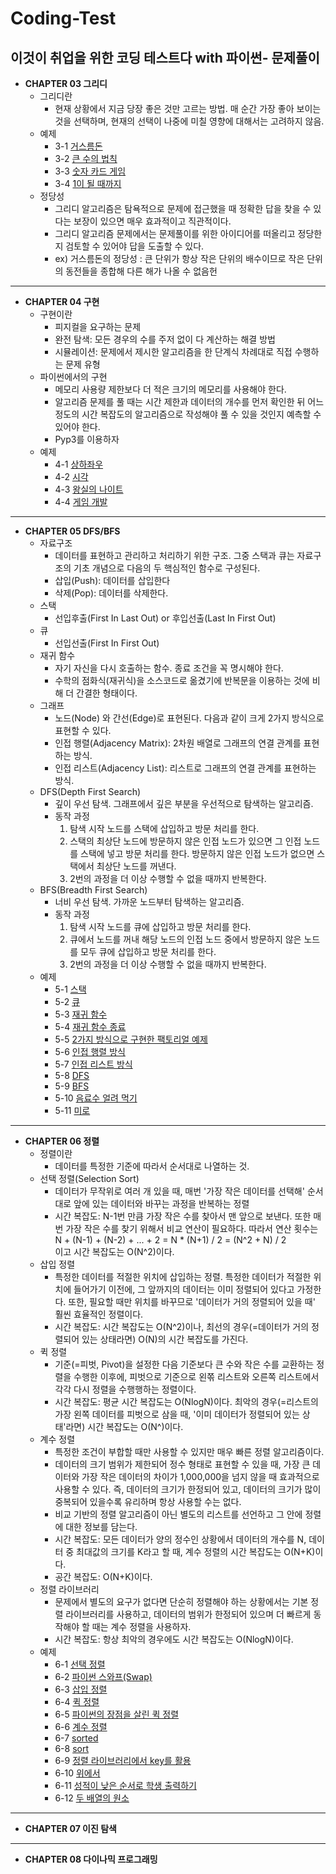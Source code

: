 Coding-Test
=============
이것이 취업을 위한 코딩 테스트다 with 파이썬- 문제풀이
-------------
* **CHAPTER 03 그리디**
	+ 그리디란
		- 현재 상황에서 지금 당장 좋은 것만 고르는 방법. 매 순간 가장 좋아 보이는 것을 선택하며, 현재의 선택이 나중에 미칠 영향에 대해서는 고려하지 않음.
	+ 예제
		- 3-1 [거스름돈](https://github.com/parkgr95/Coding_Test/blob/main/Ch03.%EA%B7%B8%EB%A6%AC%EB%94%94/3-1.py)
		- 3-2 [큰 수의 법칙](https://github.com/parkgr95/Coding_Test/blob/main/Ch03.%EA%B7%B8%EB%A6%AC%EB%94%94/3-2.py)
		- 3-3 [숫자 카드 게임](https://github.com/parkgr95/Coding_Test/blob/main/Ch03.%EA%B7%B8%EB%A6%AC%EB%94%94/3-3.py)
		- 3-4 [1이 될 때까지](https://github.com/parkgr95/Coding_Test/blob/main/Ch03.%EA%B7%B8%EB%A6%AC%EB%94%94/3-4.py)
	+ 정당성
		- 그리디 알고리즘은 탐욕적으로 문제에 접근했을 때 정확한 답을 찾을 수 있다는 보장이 있으면 매우 효과적이고 직관적이다.
		- 그리디 알고리즘 문제에서는 문제풀이를 위한 아이디어를 떠올리고 정당한 지 검토할 수 있어야 답을 도출할 수 있다.
		- ex) 거스름돈의 정당성 : 큰 단위가 항상 작은 단위의 배수이므로 작은 단위의 동전들을 종합해 다른 해가 나올 수 없음헌
* * *
* **CHAPTER 04 구현**
	+ 구현이란
		- 피지컬을 요구하는 문제
		- 완전 탐색: 모든 경우의 수를 주저 없이 다 계산하는 해결 방법
		- 시뮬레이션: 문제에서 제시한 알고리즘을 한 단계식 차례대로 직접 수행하는 문제 유형
	+ 파이썬에서의 구현
		- 메모리 사용량 제한보다 더 적은 크기의 메모리를 사용해야 한다.
		- 알고리즘 문제를 풀 때는 시간 제한과 데이터의 개수를 먼저 확인한 뒤 어느 정도의 시간 복잡도의 알고리즘으로 작성해야 풀 수 있을 것인지 예측할 수 있어야 한다.
		- Pyp3를 이용하자
	+ 예제
		- 4-1 [상하좌우](https://github.com/parkgr95/Coding_Test/blob/main/Ch04.%EA%B5%AC%ED%98%84/4-1.py)
		- 4-2 [시각](https://github.com/parkgr95/Coding_Test/blob/main/Ch04.%EA%B5%AC%ED%98%84/4-2.py)
		- 4-3 [왕실의 나이트](https://github.com/parkgr95/Coding_Test/blob/main/Ch04.%EA%B5%AC%ED%98%84/4-3.py)
		- 4-4 [게임 개발](https://github.com/parkgr95/Coding_Test/blob/main/Ch04.%EA%B5%AC%ED%98%84/4-4.py)
* * *
* **CHAPTER 05 DFS/BFS**
	+ 자료구조
		- 데이터를 표현하고 관리하고 처리하기 위한 구조. 그중 스택과 큐는 자료구조의 기초 개념으로 다음의 두 핵심적인 함수로 구성된다.
		- 삽입(Push): 데이터를 삽입한다
		- 삭제(Pop): 데이터를 삭제한다.
	+ 스택
		- 선입후출(First In Last Out) or 후입선출(Last In First Out)
	+ 큐
		- 선입선출(First In First Out)
	+ 재귀 함수
		- 자기 자신을 다시 호출하는 함수. 종료 조건을 꼭 명시해야 한다.
		- 수학의 점화식(재귀식)을 소스코드로 옮겼기에 반복문을 이용하는 것에 비해 더 간결한 형태이다.
	+ 그래프
		- 노드(Node) 와 간선(Edge)로 표현된다. 다음과 같이 크게 2가지 방식으로 표현할 수 있다.
		- 인접 행렬(Adjacency Matrix): 2차원 배열로 그래프의 연결 관계를 표현하는 방식.
		- 인접 리스트(Adjacency List): 리스트로 그래프의 연결 관계를 표현하는 방식.
	+ DFS(Depth First Search)
		- 깊이 우선 탐색. 그래프에서 깊은 부분을 우선적으로 탐색하는 알고리즘.
		- 동작 과정
			1. 탐색 시작 노드를 스택에 삽입하고 방문 처리를 한다.
			2. 스택의 최상단 노드에 방문하지 않은 인접 노드가 있으면 그 인접 노드를 스택에 넣고 방문 처리를 한다. 방문하지 않은 인접 노드가 없으면 스택에서 최상단 노드를 꺼낸다.
			3. 2번의 과정을 더 이상 수행할 수 없을 때까지 반복한다.
	+ BFS(Breadth First Search)
		- 너비 우선 탐색. 가까운 노드부터 탐색하는 알고리즘. 
		- 동작 과정
			1. 탐색 시작 노드를 큐에 삽입하고 방문 처리를 한다.
			2. 큐에서 노드를 꺼내 해당 노드의 인접 노드 중에서 방문하지 않은 노드를 모두 큐에 삽입하고 방문 처리를 한다.
			3. 2번의 과정을 더 이상 수행할 수 없을 때까지 반복한다.
	+ 예제
		- 5-1 [스택](https://github.com/parkgr95/Coding_Test/blob/main/Ch05.DFSBFS/5-1.py)
		- 5-2 [큐](https://github.com/parkgr95/Coding_Test/blob/main/Ch05.DFSBFS/5-2.py)
		- 5-3 [재귀 함수](https://github.com/parkgr95/Coding_Test/blob/main/Ch05.DFSBFS/5-3.py)
		- 5-4 [재귀 함수 종료](https://github.com/parkgr95/Coding_Test/blob/main/Ch05.DFSBFS/5-4.py)
		- 5-5 [2가지 방식으로 구현한 팩토리얼 예제](https://github.com/parkgr95/Coding_Test/blob/main/Ch05.DFSBFS/5-5.py)
		- 5-6 [인접 행렬 방식](https://github.com/parkgr95/Coding_Test/blob/main/Ch05.DFSBFS/5-6.py)
		- 5-7 [인접 리스트 방식](https://github.com/parkgr95/Coding_Test/blob/main/Ch05.DFSBFS/5-7.py)
		- 5-8 [DFS](https://github.com/parkgr95/Coding_Test/blob/main/Ch05.DFSBFS/5-8.py)
		- 5-9 [BFS](https://github.com/parkgr95/Coding_Test/blob/main/Ch05.DFSBFS/5-9.py)
		- 5-10 [음료수 얼려 먹기](https://github.com/parkgr95/Coding_Test/blob/main/Ch05.DFSBFS/5-10.py)
		- 5-11 [미로 ](https://github.com/parkgr95/Coding_Test/blob/main/Ch05.DFSBFS/5-11.py)
* * *
* **CHAPTER 06 정렬**
	+ 정렬이란
		- 데이터를 특정한 기준에 따라서 순서대로 나열하는 것.
	+ 선택 정렬(Selection Sort)
		- 데이터가 무작위로 여러 개 있을 때, 매번 '가장 작은 데이터를 선택해' 순서대로 앞에 있는 데이터와 바꾸는 과정을 반복하는 정렬
		- 시간 복잡도: N-1번 만큼 가장 작은 수를 찾아서 맨 앞으로 보낸다. 또한 매번 가장 작은 수를 찾기 위해서 비교 연산이 필요하다. 따라서 연산 횟수는 <br>
		N + (N-1) + (N-2) + ... + 2 = N * (N+1) / 2 = (N^2 + N) / 2 <br>
		이고 시간 복잡도는 O(N^2)이다.
	+ 삽입 정렬
		- 특정한 데이터를 적절한 위치에 삽입하는 정렬. 특정한 데이터가 적절한 위치에 들어가기 이전에, 그 앞까지의 데이터는 이미 정렬되어 있다고 가정한다. 또한, 필요할 때만 위치를 바꾸므로 '데이터가 거의 정렬되어 있을 때' 훨씬 효율적인 정렬이다. 
		- 시간 복잡도: 시간 복잡도는 O(N^2)이나, 최선의 경우(=데이터가 거의 정렬되어 있는 상태라면) O(N)의 시간 복잡도를 가진다.
	+ 퀵 정렬
		- 기준(=피벗, Pivot)을 설정한 다음 기준보다 큰 수와 작은 수를 교환하는 정렬을 수행한 이후에, 피벗으로 기준으로 왼쪾 리스트와 오른쪽 리스트에서 각각 다시 정렬을 수행행하는 정렬이다.
		- 시간 복잡도: 평균 시간 복잡도는 O(NlogN)이다. 최악의 경우(=리스트의 가장 왼쪽 데이터를 피벗으로 삼을 때, '이미 데이터가 정렬되어 있는 상태'라면) 시간 복잡도는 O(N^)이다.
	+ 계수 정렬
		- 특정한 조건이 부합할 때만 사용할 수 있지만 매우 빠른 정렬 알고리즘이다.
		- 데이터의 크기 범위가 제한되어 정수 형태로 표현할 수 있을 때, 가장 큰 데이터와 가장 작은 데이터의 차이가 1,000,000을 넘지 않을 때 효과적으로 사용할 수 있다. 즉, 데이터의 크기가 한정되어 있고, 데이터의 크기가 많이 중복되어 있을수록 유리하며 항상 사용할 수는 없다.
		- 비교 기반의 정렬 알고리즘이 아닌 별도의 리스트를 선언하고 그 안에 정렬에 대한 정보를 담는다.
		- 시간 복잡도: 모든 데이터가 양의 정수인 상황에서 데이터의 개수를 N, 데이터 중 최대값의 크기를 K라고 할 때, 계수 정렬의 시간 복잡도는 O(N+K)이다.
		- 공간 복잡도: O(N+K)이다.
	+ 정렬 라이브러리
		- 문제에서 별도의 요구가 없다면 단순히 정렬해야 하는 상황에서는 기본 정렬 라이브러리를 사용하고, 데이터의 범위가 한정되어 있으며 더 빠르게 동작해야 할 때는 계수 정렬을 사용하자.
		- 시간 복잡도: 항상 최악의 경우에도 시간 복잡도는 O(NlogN)이다.
	+ 예제
		- 6-1 [선택 정렬](https://github.com/parkgr95/Coding_Test/blob/main/Ch06.%EC%A0%95%EB%A0%AC/6-1.py)
		- 6-2 [파이썬 스와프(Swap)](https://github.com/parkgr95/Coding_Test/blob/main/Ch06.%EC%A0%95%EB%A0%AC/6-2.py)
		- 6-3 [삽입 정렬](https://github.com/parkgr95/Coding_Test/blob/main/Ch06.%EC%A0%95%EB%A0%AC/6-3.py)
		- 6-4 [퀵 정렬](https://github.com/parkgr95/Coding_Test/blob/main/Ch06.%EC%A0%95%EB%A0%AC/6-4.py)
		- 6-5 [파이썬의 장점을 살린 퀵 정렬](https://github.com/parkgr95/Coding_Test/blob/main/Ch06.%EC%A0%95%EB%A0%AC/6-5.py)
		- 6-6 [계수 정렬](https://github.com/parkgr95/Coding_Test/blob/main/Ch06.%EC%A0%95%EB%A0%AC/6-6.py)
		- 6-7 [sorted](https://github.com/parkgr95/Coding_Test/blob/main/Ch06.%EC%A0%95%EB%A0%AC/6-7.py)
		- 6-8 [sort](https://github.com/parkgr95/Coding_Test/blob/main/Ch06.%EC%A0%95%EB%A0%AC/6-8.py)
		- 6-9 [정렬 라이브러리에서 key를 활용](https://github.com/parkgr95/Coding_Test/blob/main/Ch06.%EC%A0%95%EB%A0%AC/6-9.py)
		- 6-10 [위에서 ](https://github.com/parkgr95/Coding_Test/blob/main/Ch06.%EC%A0%95%EB%A0%AC/6-10.py)
		- 6-11 [성적이 낮은 순서로 학생 출력하기](https://github.com/parkgr95/Coding_Test/blob/main/Ch06.%EC%A0%95%EB%A0%AC/6-11.py)
		- 6-12 [두 배열의 원소 ](https://github.com/parkgr95/Coding_Test/blob/main/Ch06.%EC%A0%95%EB%A0%AC/6-12.py)

* * * 
* **CHAPTER 07 이진 탐색**

* * * 
* **CHAPTER 08 다이나믹 프로그래밍**
